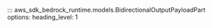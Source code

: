 ::: aws_sdk_bedrock_runtime.models.BidirectionalOutputPayloadPart
    options:
        heading_level: 1
